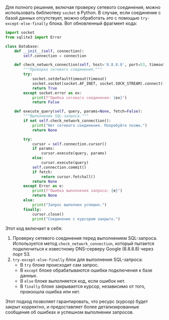 Для полного решения, включая проверку сетевого соединения, можно использовать библиотеку `socket` в Python. 
В случае, если соединение с базой данных отсутствует, можно обработать это с помощью `try-except-else-finally` блока. 
Вот обновленный фрагмент кода:

```python
import socket
from sqlite3 import Error

class Database:
    def __init__(self, connection):
        self.connection = connection

    def check_network_connection(self, host='8.8.8.8', port=53, timeout=3):
        """Проверка сетевого соединения."""
        try:
            socket.setdefaulttimeout(timeout)
            socket.socket(socket.AF_INET, socket.SOCK_STREAM).connect((host, port))
            return True
        except socket.error as ex:
            print(f"Ошибка сетевого соединения: {ex}")
            return False

    def execute_query(self, query, params=None, fetch=False):
        """Выполнение SQL-запроса."""
        if not self.check_network_connection():
            print("Нет сетевого соединения. Попробуйте позже.")
            return None

        try:
            cursor = self.connection.cursor()
            if params:
                cursor.execute(query, params)
            else:
                cursor.execute(query)
            self.connection.commit()
            if fetch:
                return cursor.fetchall()
            return None
        except Error as e:
            print(f"Ошибка выполнения запроса: {e}")
            return None
        else:
            print("Запрос выполнен успешно.")
        finally:
            cursor.close()
            print("Соединение с курсором закрыто.")
```

Этот код включает в себя:

1. Проверку сетевого соединения перед выполнением SQL-запроса. Используется метод `check_network_connection`, который пытается подключиться к известному DNS-серверу Google (8.8.8.8) через порт 53.
2. `try-except-else-finally` блок для выполнения SQL-запроса:
    - В `try` блоке происходит сам запрос.
    - В `except` блоке обрабатываются ошибки подключения к базе данных.
    - В `else` блоке выполняется код, если ошибок нет.
    - В `finally` блоке закрывается курсор, независимо от того, произошла ошибка или нет.

Этот подход позволяет гарантировать, что ресурс (курсор) будет закрыт корректно, и предоставляет более детализированные сообщения об ошибках и успешном выполнении запросов.
